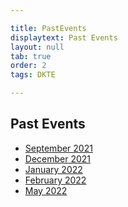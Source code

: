 ```yaml
---

title: PastEvents
displaytext: Past Events
layout: null
tab: true
order: 2
tags: DKTE

---
```


## Past Events


* <a href="https://github.com/OWASP/www-chapter-dkte-soc-textile-and-engineering-institute/blob/main/past%20events/september2021.md" >September 2021 </a>
* <a href="https://github.com/OWASP/www-chapter-dkte-soc-textile-and-engineering-institute/blob/main/past%20events/december2021.md" >December 2021 </a>
* <a href="https://github.com/OWASP/www-chapter-dkte-soc-textile-and-engineering-institute/blob/main/past%20events/january2022.md" >January 2022 </a>
* <a href="https://github.com/OWASP/www-chapter-dkte-soc-textile-and-engineering-institute/blob/main/past%20events/february2022.md" >February 2022 </a>
* <a href="https://github.com/OWASP/www-chapter-dkte-soc-textile-and-engineering-institute/blob/main/past%20events/may2022.md" >May 2022 </a>